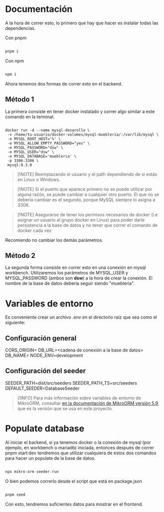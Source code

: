 # Documentación

A la hora de correr esto, lo primero que hay que hacer es instalar todas las
dependencias.

Con pnpm

```js

pnpm i

```

Con npm

```js

npm i

```

Ahora tenemos dos formas de correr esto en el backend.

## Método 1

La primera consiste en tener docker instalado y correr algo similar a este
comando en la terminal.

```docker

docker run -d --name mysql-desarollo \
 -v /home/tu-usuario/docker-volumes/mysql-muebleria/:/var/lib/mysql \
 -e MYSQL_ROOT_HOST='%' \
 -e MYSQL_ALLOW_EMPTY_PASSWORD="yes" \
 -e MYSQL_PASSWORD="dsw" \
 -e MYSQL_USER="dsw" \
 -e MYSQL_DATABASE='muebleria' \
 -p 3306:3306 \
 mysql:9.3.0

```

> [!NOTE] Reemplazando el usuario y el path dependiendo de si estás en Linux o Windows.

> [!NOTE] Si el puerto que aparece primero no se puede utilizar por alguna
> razón, se puede cambiar a cualquier otro puerto. El que no se debería cambiar
> es el segundo, porque MySQL siempre lo asigna a 3306.

> [!NOTE] Asegurarse de tener los permisos necesarios de docker (i.e asignar un
> usuario al grupo docker en Linux) para poder darle persistencia a la base de
> datos y no tener que correr el comando de docker cada vez

Recomiendo no cambiar los demás parámetros.

## Método 2

La segunda forma consiste en correr esto en una conexión en mysql workbench.
Utilizaremos los parámetros de MYSQL_USER y MYSQL_PASSWORD (ambos son **dsw**) a
la hora de crear la conexión. El nombre de la base de datos debería seguir
siendo "muebleria".

# Variables de entorno

Es conveniente crear un archivo .env en el directorio raíz que sea como el siguiente:

## Configuración general

CORS_ORIGIN=<URL del frontend o lista separada por comas>
DB_URL=<cadena de conexión a la base de datos>
DB_NAME=<nombre de la base de datos>
NODE_ENV=development

## Configuración del seeder

SEEDER_PATH=dist/src/seeders
SEEDER_PATH_TS=src/seeders
DEFAULT_SEEDER=DatabaseSeeder

> [!INFO] Para más información sobre variables de entorno de MikroORM, consultar [en la documentación de MikroORM versión 5.9](https://mikro-orm.io/docs/5.9/seeding), que es la versión que se usa en este proyecto.

# Populate database

Al iniciar el backend, si ya tenemos docker o la conexión de mysql (por ejemplo,
en workbench o mariadb) iniciada, entonces después de correr pnpm
start:dev tendremos que utilizar cualquiera de estos dos comandos para hacer un
populate de la base de datos.

```js

npx mikro-orm seeder:run

```

O bien podemos correrlo desde el script que está en package.json

```js

pnpm seed

```

Con esto, tendremos suficientes datos para mostrar en el frontend.
